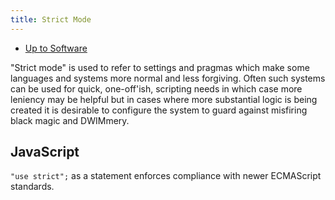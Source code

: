 ```yaml
---
title: Strict Mode
---
```


- [Up to Software](software)

"Strict mode" is used to refer to settings and pragmas which make some
languages and systems more normal and less forgiving. Often such systems
can be used for quick, one-off'ish, scripting needs in which case more
leniency may be helpful but in cases where more substantial logic is
being created it is desirable to configure the system to guard against
misfiring black magic and DWIMmery.

## JavaScript

`"use strict";` as a statement enforces compliance with newer ECMAScript standards.
